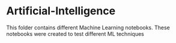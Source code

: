 # Artificial-Intelligence

This folder contains different Machine Learning notebooks.
These notebooks were created to test different ML techniques
